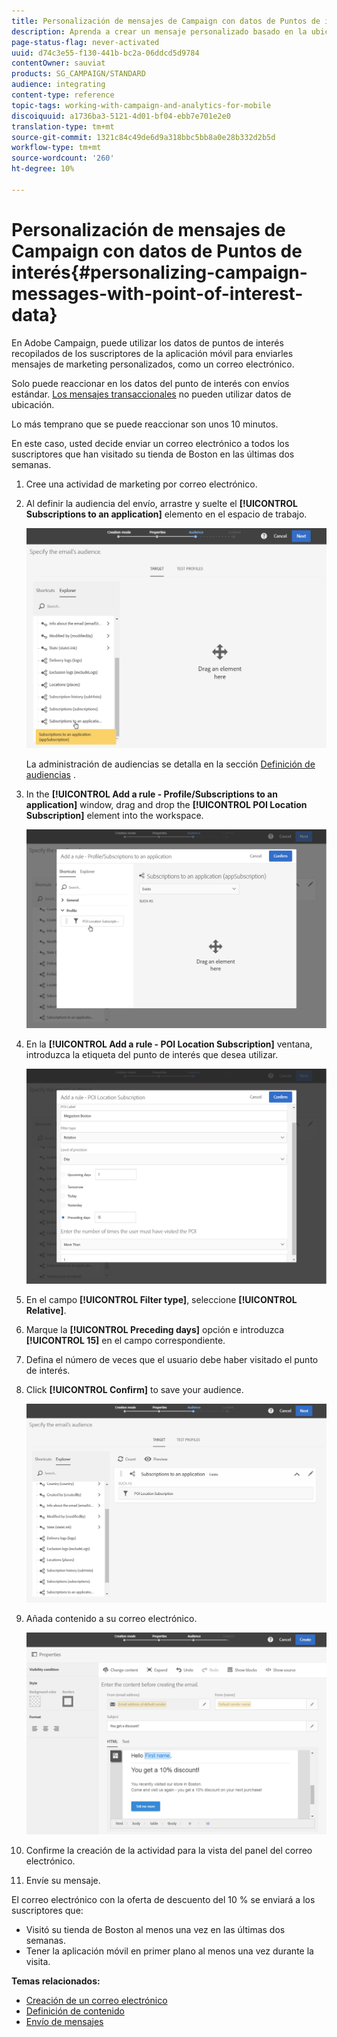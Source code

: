 ```yaml
---
title: Personalización de mensajes de Campaign con datos de Puntos de interés
description: Aprenda a crear un mensaje personalizado basado en la ubicación de sus suscriptores con la integración de datos del punto de interés.
page-status-flag: never-activated
uuid: d74c3e55-f130-441b-bc2a-06ddcd5d9784
contentOwner: sauviat
products: SG_CAMPAIGN/STANDARD
audience: integrating
content-type: reference
topic-tags: working-with-campaign-and-analytics-for-mobile
discoiquuid: a1736ba3-5121-4d01-bf04-ebb7e701e2e0
translation-type: tm+mt
source-git-commit: 1321c84c49de6d9a318bbc5bb8a0e28b332d2b5d
workflow-type: tm+mt
source-wordcount: '260'
ht-degree: 10%

---
```



# Personalización de mensajes de Campaign con datos de Puntos de interés{#personalizing-campaign-messages-with-point-of-interest-data}

En Adobe Campaign, puede utilizar los datos de puntos de interés recopilados de los suscriptores de la aplicación móvil para enviarles mensajes de marketing personalizados, como un correo electrónico.

Solo puede reaccionar en los datos del punto de interés con envíos estándar. [Los mensajes transaccionales](../../channels/using/getting-started-with-transactional-msg.md) no pueden utilizar datos de ubicación.

Lo más temprano que se puede reaccionar son unos 10 minutos.

En este caso, usted decide enviar un correo electrónico a todos los suscriptores que han visitado su tienda de Boston en las últimas dos semanas.

1. Cree una actividad de marketing por correo electrónico.
1. Al definir la audiencia del envío, arrastre y suelte el **[!UICONTROL Subscriptions to an application]** elemento en el espacio de trabajo.

   ![](assets/poi_subscriptions_app.png)

   La administración de audiencias se detalla en la sección [Definición de audiencias](../../audiences/using/creating-audiences.md) .

1. In the **[!UICONTROL Add a rule - Profile/Subscriptions to an application]** window, drag and drop the **[!UICONTROL POI Location Subscription]** element into the workspace.

   ![](assets/poi_add_rule_profile_subscription.png)

1. En la **[!UICONTROL Add a rule - POI Location Subscription]** ventana, introduzca la etiqueta del punto de interés que desea utilizar.

   ![](assets/poi_location_subscription.png)

1. En el campo **[!UICONTROL Filter type]**, seleccione **[!UICONTROL Relative]**.
1. Marque la **[!UICONTROL Preceding days]** opción e introduzca **[!UICONTROL 15]** en el campo correspondiente.
1. Defina el número de veces que el usuario debe haber visitado el punto de interés.
1. Click **[!UICONTROL Confirm]** to save your audience.

   ![](assets/poi_subscriptions_app_audience_defined.png)

1. Añada contenido a su correo electrónico.

   ![](assets/poi_email_content.png)

1. Confirme la creación de la actividad para la vista del panel del correo electrónico.
1. Envíe su mensaje.

El correo electrónico con la oferta de descuento del 10 % se enviará a los suscriptores que:

* Visitó su tienda de Boston al menos una vez en las últimas dos semanas.
* Tener la aplicación móvil en primer plano al menos una vez durante la visita.

**Temas relacionados:**

* [Creación de un correo electrónico](../../channels/using/creating-an-email.md)
* [Definición de contenido](../../designing/using/personalization.md#example-email-personalization)
* [Envío de mensajes](../../sending/using/confirming-the-send.md)

